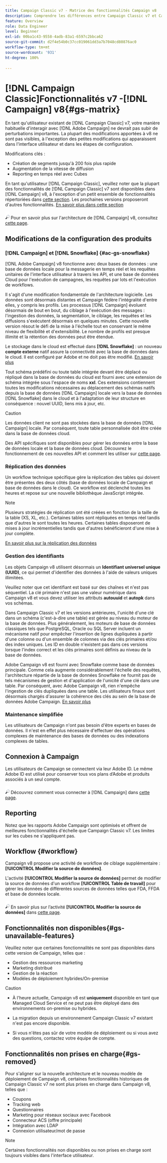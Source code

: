 ```yaml
---
title: Campaign Classic v7 - Matrice des fonctionnalités Campaign v8
description: Comprendre les différences entre Campaign Classic v7 et Campaign v8
feature: Overview
role: Data Engineer
level: Beginner
exl-id: 00ba1c43-9558-4adb-83a1-6597c2bbca62
source-git-commit: d2f4e54b0c37cc019061dd3a7b7048cd80876ac0
workflow-type: tm+mt
source-wordcount: '931'
ht-degree: 100%

---
```


# [!DNL Campaign Classic]Fonctionnalités v7 -[!DNL Campaign] v8{#gs-matrix}

En tant qu&#39;utilisateur existant de [!DNL Campaign Classic] v7, votre manière habituelle d&#39;interagir avec [!DNL Adobe Campaign] ne devrait pas subir de perturbations importantes. La plupart des modifications apportées à v8 ne sont pas visibles, à l&#39;exception des petites modifications qui apparaissent dans l&#39;interface utilisateur et dans les étapes de configuration.

Modifications clés :

* Création de segments jusqu&#39;à 200 fois plus rapide
* Augmentation de la vitesse de diffusion
* Reporting en temps réel        avec Cubes

En tant qu&#39;utilisateur [!DNL Campaign Classic], veuillez noter que la plupart des fonctionnalités de [!DNL Campaign Classic] v7 sont disponibles dans [!DNL Campaign] v8, à l&#39;exception d&#39;un petit ensemble de fonctionnalités répertoriées dans [cette section](#gs-removed). Les prochaines versions proposeront d&#39;autres fonctionnalités. [En savoir plus dans cette section](#gs-unavailable-features)

![](../assets/do-not-localize/glass.png) Pour en savoir plus sur l&#39;architecture de [!DNL Campaign] v8, consultez [cette page](../dev/architecture.md).

## Modifications de la configuration des produits

### [!DNL Campaign] et [!DNL Snowflake] {#ac-gs-snowflake}

[!DNL Adobe Campaign] v8 fonctionne avec deux bases de données : une base de données locale pour la messagerie en temps réel et les requêtes unitaires de l&#39;interface utilisateur à travers les API, et une base de données Cloud pour l&#39;exécution de campagnes, les requêtes par lots et l&#39;exécution de workflows.

Il s&#39;agit d&#39;une modification fondamentale de l&#39;architecture logicielle. Les données sont désormais distantes et Campaign fédère l&#39;intégralité d&#39;entre elles, y compris les profils. Les processus [!DNL Campaign] évoluent désormais de bout en bout, du ciblage à l&#39;exécution des messages : l&#39;ingestion des données, la segmentation, le ciblage, les requêtes et les diffusions s&#39;exécutent désormais en quelques minutes. Cette nouvelle version résout le défi de la mise à l&#39;échelle tout en conservant le même niveau de flexibilité et d&#39;extensibilité. Le nombre de profils est presque illimité et la rétention des données peut être étendue.

Le stockage dans le cloud est effectué dans **[!DNL Snowflake]** : un nouveau **compte externe** natif assure la connectivité avec la base de données dans le cloud. Il est configuré par Adobe et ne doit pas être modifié. [En savoir plus](../config/external-accounts.md)

Tout schéma prédéfini ou toute table intégrée devant être déplacé ou répliqué dans la base de données du cloud est fourni avec une extension de schéma intégrée sous l&#39;espace de noms **xxl**. Ces extensions contiennent toutes les modifications nécessaires au déplacement des schémas natifs depuis la base de données [!DNL Campaign] locale vers la base de données [!DNL Snowflake] dans le cloud et à l&#39;adaptation de leur structure en conséquence : nouvel UUID, liens mis à jour, etc.

>[!CAUTION]
>
> Les données client ne sont pas stockées dans la base de données [!DNL Campaign] locale. Par conséquent, toute table personnalisée doit être créée dans la base de données cloud.

Des API spécifiques sont disponibles pour gérer les données entre la base de données locale et la base de données cloud. Découvrez le fonctionnement de ces nouvelles API et comment les utiliser sur [cette page](../dev/new-apis.md).

### Réplication des données

Un workflow technique spécifique gère la réplication des tables qui doivent être présentes des deux côtés (base de données locale de Campaign et base de données dans le cloud). Ce workflow est déclenché toutes les heures et repose sur une nouvelle bibliothèque JavaScript intégrée.

>[!NOTE]
>
> Plusieurs stratégies de réplication ont été créées en fonction de la taille de la table (XS, XL, etc.).
> Certaines tables sont répliquées en temps réel tandis que d&#39;autres le sont toutes les heures. Certaines tables disposeront de mises à jour incrémentielles tandis que d&#39;autres bénéficieront d&#39;une mise à jour complète.

[En savoir plus sur la réplication des données](../config/replication.md)

### Gestion des identifiants

Les objets Campaign v8 utilisent désormais un **Identifiant universel unique (UUID)**, ce qui permet d&#39;identifier des données à l&#39;aide de valeurs uniques illimitées.

Veuillez noter que cet identifiant est basé sur des chaînes et n&#39;est pas séquentiel. La clé primaire n&#39;est pas une valeur numérique dans Campaign v8 et vous devez utiliser les attributs **autouuid** et **autopk** dans vos schémas.

Dans Campaign Classic v7 et les versions antérieures, l&#39;unicité d&#39;une clé dans un schéma (c&#39;est-à-dire une table) est gérée au niveau du moteur de la base de données. Plus généralement, les moteurs de base de données classiques tels que PostgreSQL, Oracle ou SQL Server incluent un mécanisme natif pour empêcher l&#39;insertion de lignes dupliquées à partir d&#39;une colonne ou d&#39;un ensemble de colonnes via des clés primaires et/ou des index uniques. Les ID en double n&#39;existent pas dans ces versions lorsque l&#39;index correct et les clés primaires sont définis au niveau de la base de données.

Adobe Campaign v8 est fourni avec Snowflake comme base de données principale. Comme cela augmente considérablement l&#39;échelle des requêtes, l&#39;architecture répartie de la base de données Snowflake ne fournit pas de tels mécanismes de gestion et d&#39;application de l&#39;unicité d&#39;une clé dans une table. Par conséquent, avec Adobe Campaign v8, rien n&#39;empêche l&#39;ingestion de clés dupliquées dans une table. Les utilisateurs finaux sont désormais chargés d&#39;assurer la cohérence des clés au sein de la base de données Adobe Campaign. [En savoir plus](../dev/keys.md)

### Maintenance simplifiée

Les utilisateurs de Campaign n&#39;ont pas besoin d&#39;être experts en bases de données. Il n&#39;est en effet plus nécessaire d&#39;effectuer des opérations complexes de maintenance des bases de données ou des indexations complexes de tables.

## Connexion à Campaign

Les utilisateurs de Campaign se connectent via leur Adobe ID. Le même Adobe ID est utilisé pour conserver tous vos plans d’Adobe et produits associés à un seul compte.

![](../assets/do-not-localize/glass.png) Découvrez comment vous connecter à [!DNL Campaign] dans [cette page](connect.md).

## Reporting

Notez que les rapports Adobe Campaign sont optimisés et offrent de meilleures fonctionnalités d&#39;échelle que Campaign Classic v7. Les limites sur les cubes ne s&#39;appliquent pas.

## Workflow {#workflow}

Campaign v8 propose une activité de workflow de ciblage supplémentaire : **[!UICONTROL Modifier la source de données]**.

L&#39;activité **[!UICONTROL Modifier la source de données]** permet de modifier la source de données d&#39;un workflow **[!UICONTROL Table de travail]** pour gérer les données de différentes sources de données telles que FDA, FFDA et base de données locale.

![](../assets/do-not-localize/glass.png) En savoir plus sur l’activité **[!UICONTROL Modifier la source de données]** dans [cette page](../config/workflows.md#change-data-source-activity).

## Fonctionnalités non disponibles{#gs-unavailable-features}

Veuillez noter que certaines fonctionnalités ne sont pas disponibles dans cette version de Campaign, telles que :

* Gestion des ressources marketing
* Marketing distribué
* Gestion de la réaction
* Modèles de déploiement hybrides/On-premise

>[!CAUTION]
>
>* À l&#39;heure actuelle, Campaign v8 est **uniquement** disponible en tant que Managed Cloud Service et ne peut pas être déployé dans des environnements on-premise ou hybrides.
>
>* La migration depuis un environnement Campaign Classic v7 existant n&#39;est pas encore disponible.
>
>* Si vous n&#39;êtes pas sûr de votre modèle de déploiement ou si vous avez des questions, contactez votre équipe de compte.


## Fonctionnalités non prises en charge{#gs-removed}

Pour s&#39;aligner sur la nouvelle architecture et le nouveau modèle de déploiement de Campaign v8, certaines fonctionnalités historiques de Campaign Classic v7 ne sont plus prises en charge dans Campaign v8, telles que :

* Coupons
* Tracking web
* Questionnaires
* Marketing pour réseaux sociaux   avec Facebook
* Connecteur ACS (offre principale)
* Intégration avec LDAP
* Connexion utilisateur/mot de passe

>[!NOTE]
>
>Certaines fonctionnalités non disponibles ou non prises en charge sont toujours visibles dans l&#39;interface utilisateur.
